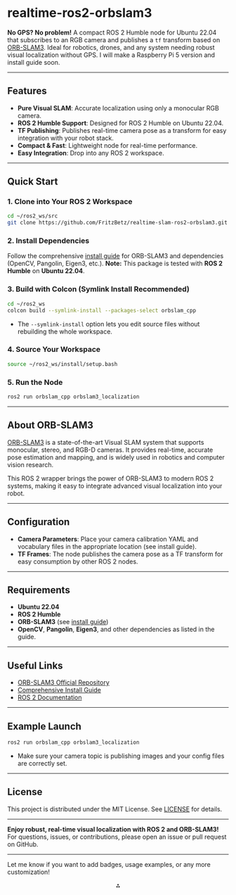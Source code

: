 # realtime-ros2-orbslam3

**No GPS? No problem!**
A compact ROS 2 Humble node for Ubuntu 22.04 that subscribes to an RGB camera and publishes a `tf` transform based on [ORB-SLAM3](https://github.com/UZ-SLAMLab/ORB_SLAM3).
Ideal for robotics, drones, and any system needing robust visual localization without GPS. I will make a Raspberry Pi 5 version and install guide soon.

---

## Features

- **Pure Visual SLAM**: Accurate localization using only a monocular RGB camera.
- **ROS 2 Humble Support**: Designed for ROS 2 Humble on Ubuntu 22.04.
- **TF Publishing**: Publishes real-time camera pose as a transform for easy integration with your robot stack.
- **Compact \& Fast**: Lightweight node for real-time performance.
- **Easy Integration**: Drop into any ROS 2 workspace.

---

## Quick Start

### 1. Clone into Your ROS 2 Workspace

```bash
cd ~/ros2_ws/src
git clone https://github.com/FritzBetz/realtime-slam-ros2-orbslam3.git
```


### 2. Install Dependencies

Follow the comprehensive [install guide](https://github.com/FritzBetz/ORB-SLAM3-update) for ORB-SLAM3 and dependencies (OpenCV, Pangolin, Eigen3, etc.).
**Note:** This package is tested with **ROS 2 Humble** on **Ubuntu 22.04**.

### 3. Build with Colcon (Symlink Install Recommended)

```bash
cd ~/ros2_ws
colcon build --symlink-install --packages-select orbslam_cpp
```

- The `--symlink-install` option lets you edit source files without rebuilding the whole workspace.


### 4. Source Your Workspace

```bash
source ~/ros2_ws/install/setup.bash
```


### 5. Run the Node

```bash
ros2 run orbslam_cpp orbslam3_localization
```


---

## About ORB-SLAM3

[ORB-SLAM3](https://github.com/UZ-SLAMLab/ORB_SLAM3) is a state-of-the-art Visual SLAM system that supports monocular, stereo, and RGB-D cameras.
It provides real-time, accurate pose estimation and mapping, and is widely used in robotics and computer vision research.

This ROS 2 wrapper brings the power of ORB-SLAM3 to modern ROS 2 systems, making it easy to integrate advanced visual localization into your robot.

---

## Configuration

- **Camera Parameters**: Place your camera calibration YAML and vocabulary files in the appropriate location (see install guide).
- **TF Frames**: The node publishes the camera pose as a TF transform for easy consumption by other ROS 2 nodes.

---

## Requirements

- **Ubuntu 22.04**
- **ROS 2 Humble**
- **ORB-SLAM3** (see [install guide](https://github.com/FritzBetz/ORB-SLAM3-update))
- **OpenCV**, **Pangolin**, **Eigen3**, and other dependencies as listed in the guide.

---

## Useful Links

- [ORB-SLAM3 Official Repository](https://github.com/UZ-SLAMLab/ORB_SLAM3)
- [Comprehensive Install Guide](https://github.com/FritzBetz/ORB-SLAM3-update)
- [ROS 2 Documentation](https://docs.ros.org/en/humble/index.html)

---

## Example Launch

```bash
ros2 run orbslam_cpp orbslam3_localization
```

- Make sure your camera topic is publishing images and your config files are correctly set.

---

## License

This project is distributed under the MIT License. See [LICENSE](LICENSE) for details.

---

**Enjoy robust, real-time visual localization with ROS 2 and ORB-SLAM3!**
For questions, issues, or contributions, please open an issue or pull request on GitHub.

---

Let me know if you want to add badges, usage examples, or any more customization!

<div style="text-align: center">⁂</div>

[^1]: ORB-SLAM3-u
